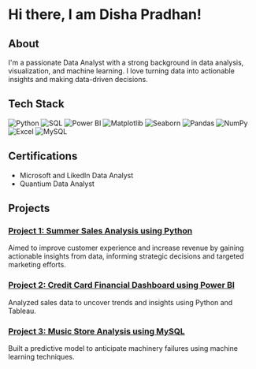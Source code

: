 # Hi there, I am Disha Pradhan!

## About
I'm a passionate Data Analyst with a strong background in data analysis, visualization, and machine learning. I love turning data into actionable insights and making data-driven decisions.


## Tech Stack


![Python](https://img.shields.io/badge/Python-3776AB?style=for-the-badge&logo=python&logoColor=white)
![SQL](https://img.shields.io/badge/SQL-4479A1?style=for-the-badge&logo=postgresql&logoColor=white)
![Power BI](https://img.shields.io/badge/Power%20BI-F2C811?style=for-the-badge&logo=power-bi&logoColor=black)
![Matplotlib](https://img.shields.io/badge/Matplotlib-0C4B33?style=for-the-badge&logo=matplotlib&logoColor=white)
![Seaborn](https://img.shields.io/badge/Seaborn-3776AB?style=for-the-badge&logo=python&logoColor=white)
![Pandas](https://img.shields.io/badge/Pandas-150458?style=for-the-badge&logo=pandas&logoColor=white)
![NumPy](https://img.shields.io/badge/NumPy-013243?style=for-the-badge&logo=numpy&logoColor=white)
![Excel](https://img.shields.io/badge/Excel-217346?style=for-the-badge&logo=microsoft-excel&logoColor=white)
![MySQL](https://img.shields.io/badge/MySQL-4479A1?style=for-the-badge&logo=mysql&logoColor=white)




## Certifications
- Microsoft and LikedIn Data Analyst
- Quantium Data Analyst



## Projects

### [Project 1: Summer Sales Analysis using Python](https://github.com/dishapradhan81/pythonDA.git)
Aimed to improve customer experience and increase revenue by gaining actionable insights from data, informing strategic decisions and targeted marketing efforts.

### [Project 2: Credit Card Financial Dashboard using Power BI](https://github.com/dishapradhan81/credit_card_Power-BI.git)
Analyzed sales data to uncover trends and insights using Python and Tableau.

### [Project 3: Music Store Analysis using MySQL](https://github.com/dishapradhan81/Music-Store_Analysis_MySQL-.git)
Built a predictive model to anticipate machinery failures using machine learning techniques.
